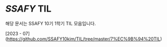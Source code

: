 # *SSAFY* TIL

해당 문서는 SSAFY 10기 1학기 TIL 모음입니다.

[2023 - 07] (https://github.com/SSAFY10kim/TIL/tree/master/7%EC%9B%94%20TIL)